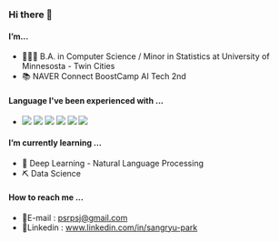 ### Hi there 👋

#### I’m...  
* 👨🏻‍🎓 B.A. in Computer Science / Minor in Statistics at University of Minnesosta - Twin Cities  
* 📚 NAVER Connect BoostCamp AI Tech 2nd

#### Language I've been experienced with ...
* <img src="https://img.shields.io/badge/Python-3766AB?style=flat-square&logo=Python&logoColor=white"/></a>
<img src="https://img.shields.io/badge/Java-007396?style=flat-square&logo=Java&logoColor=white"/></a>
<img src="https://img.shields.io/badge/C-A8B9CC?style=flat-square&logo=C&logoColor=white"/></a>
<img src="https://img.shields.io/badge/MySql-4479A1?style=flat-square&logo=MySql&logoColor=white"/></a>
<img src="https://img.shields.io/badge/PyTorch-EE4C2C?style=flat-square&logo=PyTorch&logoColor=white"/></a>
<img src="https://img.shields.io/badge/R-276DC3?style=flat-square&logo=R&logoColor=white"/></a>

#### I’m currently learning ...  
* 🧠 Deep Learning - Natural Language Processing
* ⛏ Data Science

#### How to reach me ...  
* 📮E-mail : psrpsj@gmail.com
* 🔗Linkedin : www.linkedin.com/in/sangryu-park
